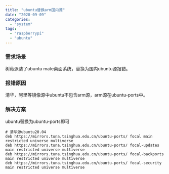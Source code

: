 ```yaml
---
title: "ubuntu替换arm国内源"
date: "2020-09-09"
categories: 
  - "system"
tags: 
  - "raspberrypi"
  - "ubuntu"
---
```


### 需求场景

树莓派装了ubuntu mate桌面系统，替换为国内ubuntu源报错。

### 报错原因

清华，阿里等镜像源中ubuntu不包含arm源，arm源在ubuntu-ports中。

### 解决方案

ubuntu替换为ubuntu-ports即可

```
# 清华源ubuntu20.04
deb https://mirrors.tuna.tsinghua.edu.cn/ubuntu-ports/ focal main restricted universe multiverse
deb https://mirrors.tuna.tsinghua.edu.cn/ubuntu-ports/ focal-updates main restricted universe multiverse
deb https://mirrors.tuna.tsinghua.edu.cn/ubuntu-ports/ focal-backports main restricted universe multiverse
deb https://mirrors.tuna.tsinghua.edu.cn/ubuntu-ports/ focal-security main restricted universe multiverse
```
